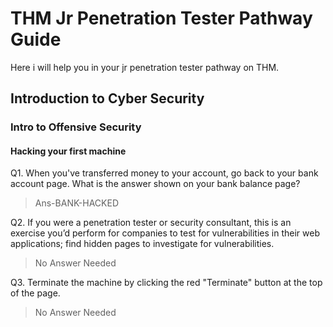 # THM Jr Penetration Tester Pathway Guide

Here i will help you in your jr penetration tester pathway on THM.
<!--more-->

## Introduction to Cyber Security
### Intro to Offensive Security
#### Hacking your first machine 

Q1. When you've transferred money to your account, go back to your bank account page. What is the answer shown on your bank balance page?
> Ans-BANK-HACKED

Q2. If you were a penetration tester or security consultant, this is an exercise you’d perform for companies to test for vulnerabilities in their web applications; find hidden pages to investigate for vulnerabilities.
> No Answer Needed

Q3. Terminate the machine by clicking the red "Terminate" button at the top of the page.
> No Answer Needed


<!-- Google tag (gtag.js) -->
<script async src="https://www.googletagmanager.com/gtag/js?id=G-PFRLG5MZ6V"></script>
<script>
  window.dataLayer = window.dataLayer || [];
  function gtag(){dataLayer.push(arguments);}
  gtag('js', new Date());

  gtag('config', 'G-PFRLG5MZ6V');
</script>

